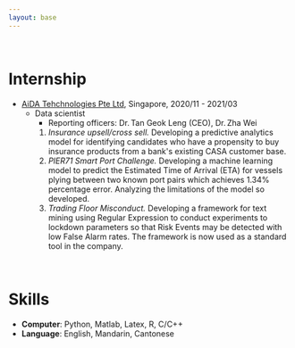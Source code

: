 ```yaml
---
layout: base
---
```


<br/>

# Internship

* <a href="https://www.aidatech.io/">AiDA Tehchnologies Pte Ltd</a>, Singapore, 2020/11 - 2021/03
  * Data scientist
    * Reporting officers: Dr.&thinsp;Tan Geok Leng (CEO), Dr.&thinsp;Zha Wei
    1. *Insurance upsell/cross sell.* Developing a predictive analytics model for identifying candidates who have a propensity to buy insurance products from a bank's existing CASA customer base.
    1. *PIER71 Smart Port Challenge.* Developing a machine learning model to predict the Estimated Time of Arrival (ETA) for vessels plying between two known port pairs which achieves 1.34% percentage error. Analyzing the limitations of the model so developed.
    1. *Trading Floor Misconduct.* Developing a framework for text mining using Regular Expression to conduct experiments to lockdown parameters so that Risk Events may be detected with low False Alarm rates. The framework is now used as a standard tool in the company.


<br/>

# Skills
* **Computer**:  Python, Matlab, Latex, R, C/C++
* **Language**:   English, Mandarin, Cantonese 





 

